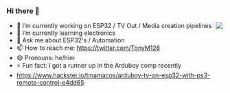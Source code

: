 ### Hi there 👋

<img align="right" src="https://github-readme-stats.vercel.app/api?username=tonym128&count_private=true&show_icons=true&hide_title=true&hide=stars" />

- 🔭 I’m currently working on ESP32 / TV Out / Media creation pipelines
- 🌱 I’m currently learning electronics
- 💬 Ask me about ESP32's / Automation
- 📫 How to reach me: https://twitter.com/TonyM128
- 😄 Pronouns: he/him
- ⚡ Fun fact: I got a runner up in the Arduboy comp recently
- https://www.hackster.io/tmamacos/arduboy-tv-on-esp32-with-ps3-remote-control-e4dd65
